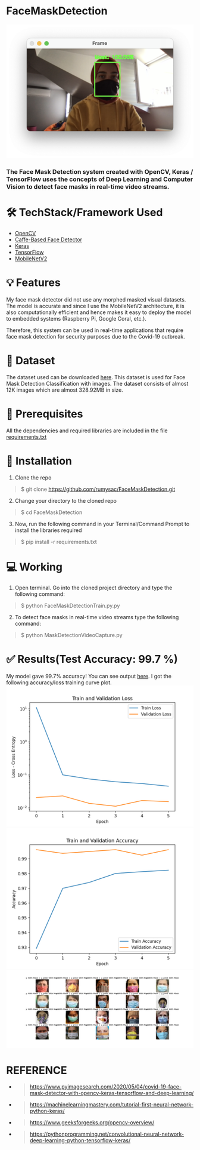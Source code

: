 # FaceMaskDetection 
![FaceMaskDetection](https://raw.githubusercontent.com/rumysac/FaceMaskDetection/main/Outputs/Screen%20Shot%202021-05-01%20at%2017.35.40.png)
### The Face Mask Detection system created with OpenCV, Keras / TensorFlow uses the concepts of Deep Learning and Computer Vision to detect face masks in real-time video streams.


# 🛠️ TechStack/Framework Used
* [OpenCV](https://opencv.org)
* [Caffe-Based Face Detector](https://caffe.berkeleyvision.org)
* [Keras](https://keras.io)
* [TensorFlow](https://www.tensorflow.org)
* [MobileNetV2](https://arxiv.org/abs/1801.04381)

# 💡 Features
My face mask detector did not use any morphed masked visual datasets. The model is accurate and since I use the MobileNetV2 architecture, it is also computationally efficient and hence makes it easy to deploy the model to embedded systems (Raspberry Pi, Google Coral, etc.).

Therefore, this system can be used in real-time applications that require face mask detection for security purposes due to the Covid-19 outbreak.

# 📔 Dataset
The dataset used can be downloaded [here](https://www.kaggle.com/ashishjangra27/face-mask-12k-images-dataset). 
This dataset is used for Face Mask Detection Classification with images. The dataset consists of almost 12K images which are almost 328.92MB in size.

# 🔐 Prerequisites
All the dependencies and required libraries are included in the file [requirements.txt](https://github.com/rumysac/FaceMaskDetection/blob/main/requirements.txt)

# 🚀 Installation
1. Clone the repo 
> $ git clone https://github.com/rumysac/FaceMaskDetection.git
2. Change your directory to the cloned repo
> $ cd FaceMaskDetection
3. Now, run the following command in your Terminal/Command Prompt to install the libraries required
> $ pip install -r requirements.txt

# 💻 Working
1. Open terminal. Go into the cloned project directory and type the following command:
> $ python FaceMaskDetectionTrain.py.py
2. To detect face masks in real-time video streams type the following command:
> $ python MaskDetectionVideoCapture.py 

# ✅ Results(Test Accuracy: 99.7 %)
My model gave 99.7% accuracy! You can see output [here](https://github.com/rumysac/FaceMaskDetection/blob/main/Outputs/TerminalSavedOutput). 
I got the following accuracy/loss training curve plot.
![plot](https://raw.githubusercontent.com/rumysac/FaceMaskDetection/main/Outputs/Figure_1.png)
![plot2](https://raw.githubusercontent.com/rumysac/FaceMaskDetection/main/Outputs/Figure_12.png)
![plot3](https://raw.githubusercontent.com/rumysac/FaceMaskDetection/main/Outputs/Figure_13.png)

# REFERENCE

* > https://www.pyimagesearch.com/2020/05/04/covid-19-face-mask-detector-with-opencv-keras-tensorflow-and-deep-learning/
* > https://machinelearningmastery.com/tutorial-first-neural-network-python-keras/
* > https://www.geeksforgeeks.org/opencv-overview/
* > https://pythonprogramming.net/convolutional-neural-network-deep-learning-python-tensorflow-keras/

